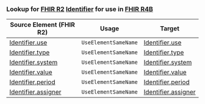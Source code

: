 ### Lookup for [FHIR R2](https://hl7.org/fhir/DSTU2/) [Identifier](https://hl7.org/fhir/DSTU2/Identifier.html) for use in [FHIR R4B](https://hl7.org/fhir/R4B/)

| Source Element (FHIR R2) | Usage | Target |
| -------------- | ----- | ------ |
| [Identifier.use](https://hl7.org/fhir/DSTU2/Identifier.html#resource) | `UseElementSameName` | [Identifier.use](https://hl7.org/fhir/R4B/Identifier.html#resource) |
| [Identifier.type](https://hl7.org/fhir/DSTU2/Identifier.html#resource) | `UseElementSameName` | [Identifier.type](https://hl7.org/fhir/R4B/Identifier.html#resource) |
| [Identifier.system](https://hl7.org/fhir/DSTU2/Identifier.html#resource) | `UseElementSameName` | [Identifier.system](https://hl7.org/fhir/R4B/Identifier.html#resource) |
| [Identifier.value](https://hl7.org/fhir/DSTU2/Identifier.html#resource) | `UseElementSameName` | [Identifier.value](https://hl7.org/fhir/R4B/Identifier.html#resource) |
| [Identifier.period](https://hl7.org/fhir/DSTU2/Identifier.html#resource) | `UseElementSameName` | [Identifier.period](https://hl7.org/fhir/R4B/Identifier.html#resource) |
| [Identifier.assigner](https://hl7.org/fhir/DSTU2/Identifier.html#resource) | `UseElementSameName` | [Identifier.assigner](https://hl7.org/fhir/R4B/Identifier.html#resource) |
